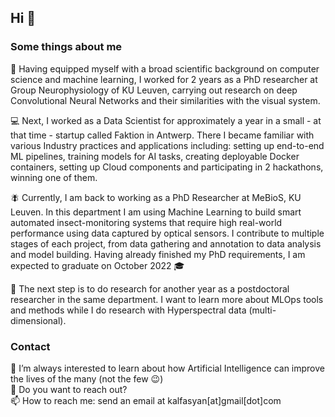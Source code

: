 ## Hi 👋
### Some things about me

🔭 Having equipped myself with a broad scientific background on computer science and machine learning, I worked for 2 years as a PhD researcher at Group Neurophysiology of KU Leuven, carrying out research on deep Convolutional Neural Networks and their similarities with the visual system.

💻 Next, I worked as a Data Scientist for approximately a year in a small - at that time - startup called Faktion in Antwerp. There I became familiar with various Industry practices and applications including: setting up end-to-end ML pipelines, training models for AI tasks, creating deployable Docker containers, setting up Cloud components and participating in 2 hackathons, winning one of them.

🪰 Currently, I am back to working as a PhD Researcher at MeBioS, KU Leuven. In this department I am using Machine Learning to build smart automated insect-monitoring systems that require high real-world performance using data captured by optical sensors. I contribute to multiple stages of each project, from data gathering and annotation to data analysis and model building. Having already finished my PhD requirements, I am expected to graduate on October 2022 🎓

🔭 The next step is to do research for another year as a postdoctoral researcher in the same department. I want to learn more about MLOps tools and methods while I do research with Hyperspectral data (multi-dimensional).

### Contact

🌱 I’m always interested to learn about how Artificial Intelligence can improve the lives of the many (not the few 😉)  
💬 Do you want to reach out?  
📫 How to reach me: send an email at kalfasyan[at]gmail[dot]com  

<!--
**kalfasyan/kalfasyan** is a ✨ _special_ ✨ repository because its `README.md` (this file) appears on your GitHub profile.

Here are some ideas to get you started:

- 🔭 I’m currently working on ...
- 🌱 I’m currently learning ...
- 👯 I’m looking to collaborate on ...
- 🤔 I’m looking for help with ...
- 💬 Ask me about ...
- 📫 How to reach me: ...
- 😄 Pronouns: ...
- ⚡ Fun fact: ...
-->

